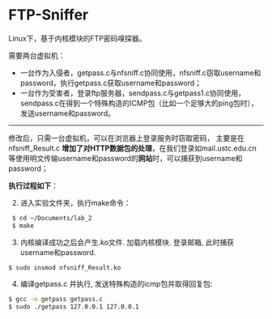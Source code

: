 # FTP-Sniffer
 
 Linux下，基于内核模块的FTP密码嗅探器。
 
 需要两台虚拟机：
 - 一台作为入侵者，getpass.c与nfsniff.c协同使用，nfsniff.c窃取username和password，执行getpass.c获取username和password；
 - 一台作为受害者，登录ftp服务器，sendpass.c与getpass1.c协同使用，sendpass.c在得到一个特殊构造的ICMP包（比如一个足够大的ping包时），发送username和password。
 
---
 修改后，只需一台虚拟机，可以在浏览器上登录服务时窃取密码，
 主要是在nfsniff_Result.c **增加了对HTTP数据包的处理**，在我们登录如mail.ustc.edu.cn等使用明文传输username和password的**网站**时，可以捕获到username和password；

**执行过程如下**：


 2.  进入实验文件夹，执行make命令： 
  
 ```bash
  $ cd ~/Documents/lab_2
  $ make 
```
 3. 内核编译成功之后会产生.ko文件.   加载内核模块.  登录邮箱, 此时捕获username和password. 

 ` $ sudo insmod nfsniff_Result.ko  `
 
 4. 编译getpass.c 并执行,  发送特殊构造的icmp包并取得回复包:
  ```bash
  $ gcc -o getpass getpass.c
  $ sudo ./getpass 127.0.0.1 127.0.0.1
  ```
